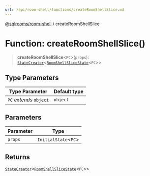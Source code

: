 ```yaml
---
url: /api/room-shell/functions/createRoomShellSlice.md
---
```

[@sqlrooms/room-shell](../index.md) / createRoomShellSlice

# Function: createRoomShellSlice()

> **createRoomShellSlice**<`PC`>(`props`): [`StateCreator`](../type-aliases/StateCreator.md)<[`RoomShellSliceState`](../type-aliases/RoomShellSliceState.md)<`PC`>>

## Type Parameters

| Type Parameter | Default type |
| ------ | ------ |
| `PC` *extends* `object` | `object` |

## Parameters

| Parameter | Type |
| ------ | ------ |
| `props` | `InitialState`<`PC`> |

## Returns

[`StateCreator`](../type-aliases/StateCreator.md)<[`RoomShellSliceState`](../type-aliases/RoomShellSliceState.md)<`PC`>>
